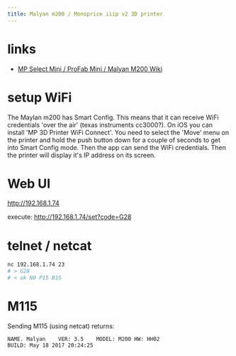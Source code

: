 ```yaml
---
title: Malyan m200 / Monoprice iiip v2 3D printer
---
```


# links
* [MP Select Mini / ProFab Mini / Malyan M200 Wiki](https://www.mpselectmini.com/wifi/start)

# setup WiFi
The Maylan m200 has Smart Config. This means that it can receive WiFi credentials 'over the air' (texas instruments cc3000?). On iOS you can install 'MP 3D Printer WiFi Connect'. You need to select the 'Move' menu on the printer and hold the push button down for a couple of seconds to get into Smart Config mode. Then the app can send the WiFi credentials. Then the printer will display it's IP address on its screen.

# Web UI
http://192.168.1.74

execute:
http://192.168.1.74/set?code=G28

# telnet / netcat
```bash
nc 192.168.1.74 23
# > G28
# < ok N0 P15 B15
```

# M115
Sending M115 (using netcat) returns:
```
NAME. Malyan	VER: 3.5	MODEL: M200	HW: HH02
BUILD: May 18 2017 20:24:25
```

